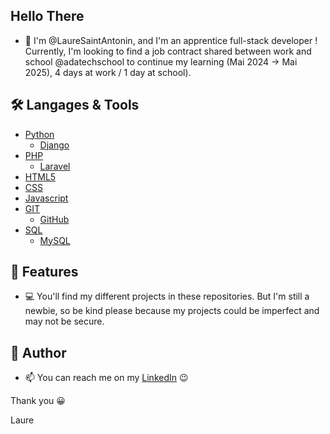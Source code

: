 ## Hello There

- 👋 I'm @LaureSaintAntonin, and I'm an apprentice full-stack developer ! Currently,
I'm looking to find a job contract shared between work and school @adatechschool to
continue my learning (Mai 2024 -> Mai 2025), 4 days at work / 1 day at school).


## 🛠️ Langages & Tools
- [Python](https://www.python.org//)
    - [Django](https://www.djangoproject.com//)
- [PHP](https://www.php.net/manual/fr/intro-whatis.php/)
    - [Laravel](https://laravel.com/)
- [HTML5](https://fr.wikipedia.org/wiki/HTML5/)
- [CSS](https://fr.wikipedia.org/wiki/Feuilles_de_style_en_cascade/)
- [Javascript](https://fr.wikipedia.org/wiki/JavaScript/)
- [GIT](https://git-scm.com/)
    - [GitHub](https://github.com/)
- [SQL](https://sql.sh/)
    - [MySQL](https://www.mysql.com/fr/)



## 🧐 Features    
- 💻 You'll find my different projects in these repositories. But I'm still a
newbie, so be kind please because my projects could be
imperfect and may not be secure. 


## 🙇 Author

        

- 📫 You can reach me on my 
[LinkedIn](https://www.linkedin.com/in/lauresaintantonin/)
         😉
        



Thank you 😀

Laure
